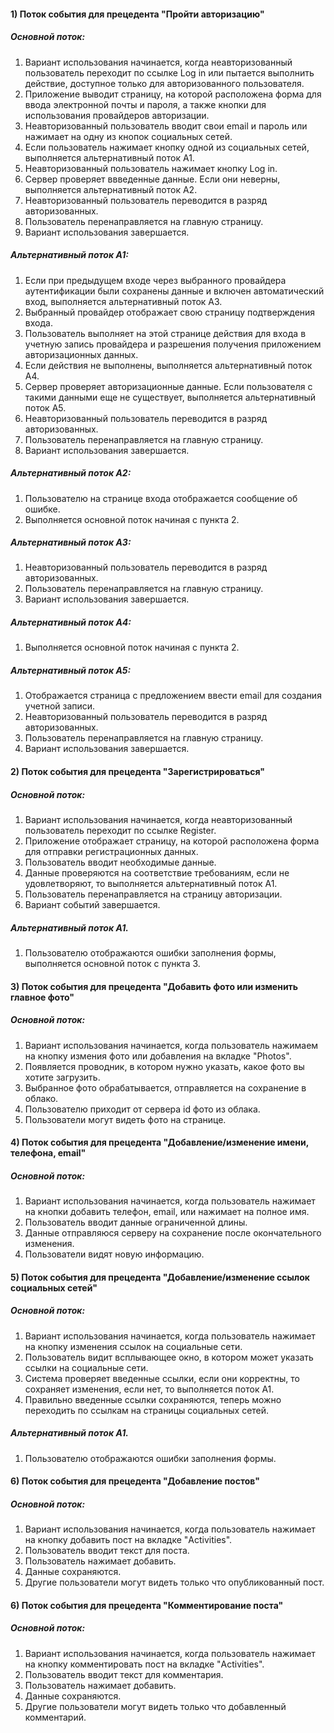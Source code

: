 #### 1) Поток события для прецедента "Пройти авторизацию"
##### Основной поток:
1. Вариант использования начинается, когда неавторизованный пользователь переходит по ссылке Log in или пытается выполнить действие, доступное только для авторизованного пользователя.
2. Приложение выводит страницу, на которой расположена форма для ввода электронной почты и пароля, а также кнопки для использования провайдеров авторизации.
3. Неавторизованный пользователь вводит свои email и пароль или нажимает на одну из кнопок социальных сетей.
4. Если пользователь нажимает кнопку одной из социальных сетей, выполняется альтернативный поток А1.
5. Неавторизованный пользователь нажимает кнопку Log in.
6. Сервер проверяет ввведенные данные. Если они неверны, выполняется альтернативный поток А2.
7. Неавторизованный пользователь переводится в разряд авторизованных.
8. Пользователь перенаправляется на главную страницу.
9. Вариант использования завершается.
##### Альтернативный поток А1:
1. Если при предыдущем входе через выбранного провайдера аутентификации были сохранены данные и включен автоматический вход, выполняется альтернативный поток А3.
2. Выбранный провайдер отображает свою страницу подтверждения входа.
3. Пользователь выполняет на этой странице действия для входа в учетную запись провайдера и разрешения получения приложением авторизационных данных.
4. Если действия не выполнены, выполняется альтернативный поток А4.
5. Сервер проверяет авторизационные данные. Если пользователя с такими данными еще не существует, выполняется альтернативный поток A5.
6. Неавторизованный пользователь переводится в разряд авторизованных.
7. Пользователь перенаправляется на главную страницу.
8. Вариант использования завершается.
##### Альтернативный поток А2:
1. Пользователю на странице входа отображается сообщение об ошибке.
2. Выполняется основной поток начиная с пункта 2.
##### Альтернативный поток А3:
1. Неавторизованный пользователь переводится в разряд авторизованных.
2. Пользователь перенаправляется на главную страницу.
3. Вариант использования завершается.
##### Альтернативный поток А4:
1. Выполняется основной поток начиная с пункта 2.
##### Альтернативный поток А5:
1. Отображается страница с предложением ввести email для создания учетной записи.
2. Неавторизованный пользователь переводится в разряд авторизованных.
3. Пользователь перенаправляется на главную страницу.
4. Вариант использования завершается.

#### 2) Поток события для прецедента "Зарегистрироваться"
##### Основной поток:
1. Вариант использования начинается, когда неавторизованный пользователь переходит по ссылке Register.
2. Приложение отображает страницу, на которой расположена форма для отправки регистрационных данных.
3. Пользователь вводит необходимые данные.
4. Данные проверяются на соответствие требованиям, если не удовлетворяют, то выполняется альтернативный поток А1.
5. Пользователь перенаправляется на страницу авторизации.
6. Вариант событий завершается.
##### Альтернативный поток А1.
1. Пользователю отображаются ошибки заполнения формы, выполняется основной поток с пункта 3.

#### 3) Поток события для прецедента "Добавить фото или изменить главное фото"
##### Основной поток:
1. Вариант использования начинается, когда пользователь нажимаем на кнопку измения фото или добавления на вкладке "Photos".
2. Появляется проводник, в котором нужно указать, какое фото вы хотите загрузить.
3. Выбранное фото обрабатывается, отправляется на сохранение в облако.
4. Пользователю приходит от сервера id фото из облака.
5. Пользователи могут видеть фото на странице.

#### 4) Поток события для прецедента "Добавление/изменение имени, телефона, email"
##### Основной поток:
1. Вариант использования начинается, когда пользователь нажимает на кнопки добавить телефон, email, или нажимает на полное имя.
2. Пользователь вводит данные ограниченной длины.
3. Данные отправляюся серверу на сохранение после окончательного изменения.
4. Пользователи видят новую информацию.

#### 5) Поток события для прецедента "Добавление/изменение ссылок социальных сетей"
##### Основной поток:
1. Вариант использования начинается, когда пользователь нажимает на кнопку изменения ссылок на социальные сети.
2. Пользователь видит всплывающее окно, в котором может указать ссылки на социальные сети.
3. Система проверяет введенные ссылки, если они корректны, то сохраняет изменения, если нет, то выполняется поток А1.
4. Правильно введенные ссылки сохраняются, теперь можно переходить по ссылкам на страницы социальных сетей.
##### Альтернативный поток А1.
1. Пользователю отображаются ошибки заполнения формы.

#### 6) Поток события для прецедента "Добавление постов"
##### Основной поток:
1. Вариант использования начинается, когда пользователь нажимает на кнопку добавить пост на вкладке "Activities".
2. Пользователь вводит текст для поста.
3. Пользователь нажимает добавить.
4. Данные сохраняются.
5. Другие пользователи могут видеть только что опубликованный пост.

#### 6) Поток события для прецедента "Комментирование поста"
##### Основной поток:
1. Вариант использования начинается, когда пользователь нажимает на кнопку комментировать пост на вкладке "Activities".
2. Пользователь вводит текст для комментария.
3. Пользователь нажимает добавить.
4. Данные сохраняются.
5. Другие пользователи могут видеть только что добавленный комментарий.
